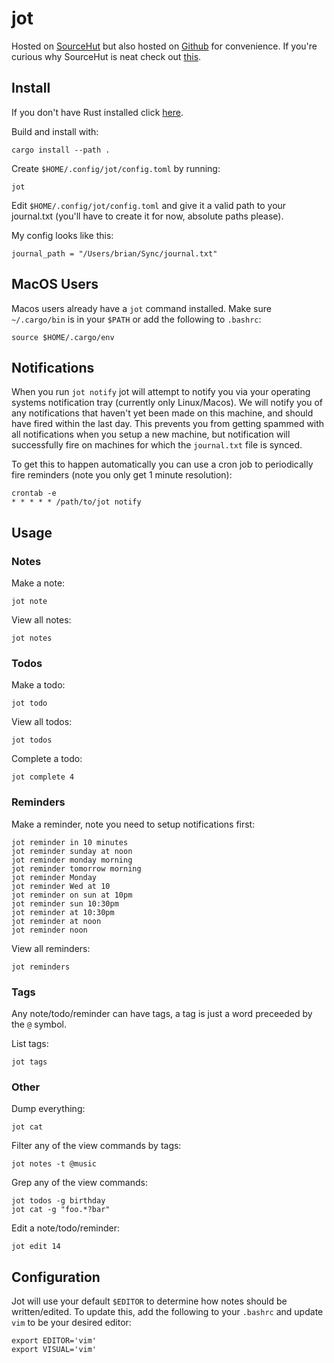 # jot

Hosted on [SourceHut](https://git.sr.ht/~brian-dawn/jot) but also hosted on [Github](https://github.com/brian-dawn/jot) for convenience. If you're curious why SourceHut is neat check out [this](https://sourcehut.org/blog/2019-10-23-srht-puts-users-first/).

## Install

If you don't have Rust installed click [here](https://rustup.rs/).

Build and install with:

    cargo install --path .

Create `$HOME/.config/jot/config.toml` by running:

    jot

Edit `$HOME/.config/jot/config.toml` and give it a valid path to your journal.txt (you'll have to create it for now, absolute paths please).

My config looks like this:

```
journal_path = "/Users/brian/Sync/journal.txt"
```

## MacOS Users

Macos users already have a `jot` command installed. Make sure
`~/.cargo/bin` is in your `$PATH` or add the following to `.bashrc`:

    source $HOME/.cargo/env


## Notifications

When you run `jot notify` jot will attempt to notify you via your operating
systems notification tray (currently only Linux/Macos). We will notify you of any
notifications that haven't yet been made on this machine, and should have fired within
the last day. This prevents you from getting spammed with all notifications when you
setup a new machine, but notification will successfully fire on machines for which
the `journal.txt` file is synced.

To get this to happen automatically you can use a cron job to periodically fire
reminders (note you only get 1 minute resolution):

    crontab -e
    * * * * * /path/to/jot notify

## Usage

### Notes

Make a note:

    jot note

View all notes:

    jot notes

### Todos

Make a todo:

    jot todo

View all todos:

    jot todos

Complete a todo:

    jot complete 4


### Reminders

Make a reminder, note you need to setup notifications first:

    jot reminder in 10 minutes
    jot reminder sunday at noon
    jot reminder monday morning
    jot reminder tomorrow morning
    jot reminder Monday
    jot reminder Wed at 10
    jot reminder on sun at 10pm
    jot reminder sun 10:30pm
    jot reminder at 10:30pm
    jot reminder at noon
    jot reminder noon

View all reminders:

    jot reminders


### Tags

Any note/todo/reminder can have tags, a tag is just a word preceeded by
the `@` symbol.

List tags:

    jot tags

### Other

Dump everything:

    jot cat

Filter any of the view commands by tags:

    jot notes -t @music

Grep any of the view commands:

    jot todos -g birthday
    jot cat -g "foo.*?bar"

Edit a note/todo/reminder:

    jot edit 14

## Configuration

Jot will use your default `$EDITOR` to determine how notes should be
written/edited. To update this, add the following to your `.bashrc` and update `vim` to be your desired editor:

    export EDITOR='vim'
    export VISUAL='vim'

